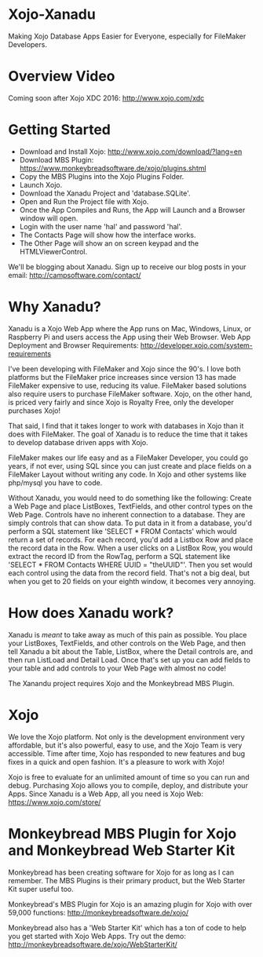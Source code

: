 # Xojo-Xanadu  

Making Xojo Database Apps Easier for Everyone, especially for FileMaker Developers.

# Overview Video
 
Coming soon after Xojo XDC 2016: http://www.xojo.com/xdc

# Getting Started

- Download and Install Xojo: http://www.xojo.com/download/?lang=en
- Download MBS Plugin: https://www.monkeybreadsoftware.de/xojo/plugins.shtml
- Copy the MBS Plugins into the Xojo Plugins Folder.
- Launch Xojo.
- Download the Xanadu Project and 'database.SQLite'.
- Open and Run the Project file with Xojo.
- Once the App Compiles and Runs, the App will Launch and a Browser window will open.
- Login with the user name 'hal' and password 'hal'.
- The Contacts Page will show how the interface works.
- The Other Page will show an on screen keypad and the HTMLViewerControl.

We'll be blogging about Xanadu. Sign up to receive our blog posts in your email: http://campsoftware.com/contact/

# Why Xanadu?

Xanadu is a Xojo Web App where the App runs on Mac, Windows, Linux, or Raspberry Pi and users access the App using their Web Browser. Web App Deployment and Browser Requirements: http://developer.xojo.com/system-requirements

I've been developing with FileMaker and Xojo since the 90's. I love both platforms but the FileMaker price increases since version 13 has made FileMaker expensive to use, reducing its value. FileMaker based solutions also require users to purchase FileMaker software. Xojo, on the other hand, is priced very fairly and since Xojo is Royalty Free, only the developer purchases Xojo!

That said, I find that it takes longer to work with databases in Xojo than it does with FileMaker. The goal of Xanadu is to reduce the time that it takes to develop database driven apps with Xojo. 

FileMaker makes our life easy and as a FileMaker Developer, you could go years, if not ever, using SQL since you can just create and place fields on a FileMaker Layout without writing any code. In Xojo and other systems like php/mysql you have to code. 

Without Xanadu, you would need to do something like the following: Create a Web Page and place ListBoxes, TextFields, and other control types on the Web Page. Controls have no inherent connection to a database. They are simply controls that can show data. To put data in it from a database, you'd perform a SQL statement like 'SELECT * FROM Contacts' which would return a set of records. For each record, you'd add a Listbox Row and place the record data in the Row. When a user clicks on a ListBox Row, you would extract the record ID from the RowTag, perform a SQL statement like 'SELECT * FROM Contacts WHERE UUID = "theUUID"'. Then you set would each control using the data from the record field. That's not a big deal, but when you get to 20 fields on your eighth window, it becomes very annoying.

# How does Xanadu work?

Xanadu is *meant* to take away as much of this pain as possible. You place your ListBoxes, TextFields, and other controls on the Web Page, and then tell Xanadu a bit about the Table, ListBox, where the Detail controls are, and then run ListLoad and Detail Load. Once that's set up you can add fields to your table and add controls to your Web Page with almost no code!

The Xanandu project requires Xojo and the Monkeybread MBS Plugin.

# Xojo 

We love the Xojo platform. Not only is the development environment very affordable, but it's also powerful, easy to use, and the Xojo Team is very accessible. Time after time, Xojo has responded to new features and bug fixes in a quick and open fashion. It's a pleasure to work with Xojo! 

Xojo is free to evaluate for an unlimited amount of time so you can run and debug. Purchasing Xojo allows you to compile, deploy, and distribute your Apps. Since Xanadu is a Web App, all you need is Xojo Web: https://www.xojo.com/store/ 

# Monkeybread MBS Plugin for Xojo and Monkeybread Web Starter Kit

Monkeybread has been creating software for Xojo for as long as I can remember. The MBS Plugins is their primary product, but the Web Starter Kit super useful too.

Monkeybread's MBS Plugin for Xojo is an amazing plugin for Xojo with over 59,000 functions: http://monkeybreadsoftware.de/xojo/

Monkeybread also has a 'Web Starter Kit' which has a ton of code to help you get started with Xojo Web Apps. Try out the demo: http://monkeybreadsoftware.de/xojo/WebStarterKit/